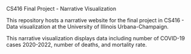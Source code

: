 CS416 Final Project - Narrative Visualization

This repository hosts a narrative website for the final project in CS416 - Data visualization at the University of Illinois Urbana-Champaign. 


This narrative visualization displays data including number of COVID-19 cases 2020-2022, number of deaths, and mortality rate.  
